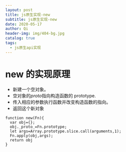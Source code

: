 ```yaml
---
layout: post
title: js原生实现-new
subtitle: js原生实现-new
date: 2020-05-17
author: Qi
header-img: img/404-bg.jpg
catalog: true
tags:
  - js原生api实现
---
```


# new 的实现原理

- 新建一个空对象。
- 空对象的*proto*指向构造函数的 prototype.
- 传入相应的参数执行函数并改变构造函数的指向。
- 返回这个新对象

```
function new(Fn){
  var obj={};
  obj._proto_=Fn.prototype;
  let args=Array.prototype.slice.call(arguments,1);
  Fn.apply(obj,args);
  return obj
}
```
